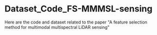 # Dataset_Code_FS-MMMSL-sensing
Here are the code and dataset related to the paper "A feature selection method for multimodal multispectral LiDAR sensing"
